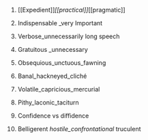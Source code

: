 1. [[Expedient]]_[[practical]]_[[pragmatic]] 

2. Indispensable _very Important

3. Verbose_unnecessarily long speech

4. Gratuitous _unnecessary

5. Obsequious_unctuous_fawning

6. Banal_hackneyed_cliché

7. Volatile_capricious_mercurial

8. Pithy_laconic_taciturn

9. Confidence vs diffidence

10. Belligerent _hostile_confrontational_ truculent